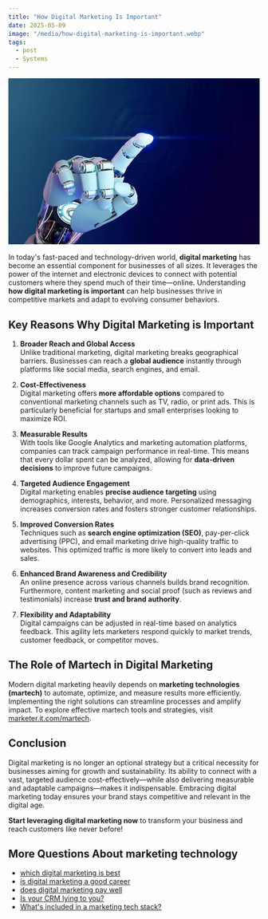 ```yaml
---
title: "How Digital Marketing Is Important"
date: 2025-05-09
image: "/media/how-digital-marketing-is-important.webp"
tags:
  - post
  - Systems
---
```


![How Digital Marketing Is Important](/media/how-digital-marketing-is-important.webp)

In today's fast-paced and technology-driven world, **digital marketing** has become an essential component for businesses of all sizes. It leverages the power of the internet and electronic devices to connect with potential customers where they spend much of their time—online. Understanding **how digital marketing is important** can help businesses thrive in competitive markets and adapt to evolving consumer behaviors.

## Key Reasons Why Digital Marketing is Important

1. **Broader Reach and Global Access**  
   Unlike traditional marketing, digital marketing breaks geographical barriers. Businesses can reach a **global audience** instantly through platforms like social media, search engines, and email.

2. **Cost-Effectiveness**  
   Digital marketing offers **more affordable options** compared to conventional marketing channels such as TV, radio, or print ads. This is particularly beneficial for startups and small enterprises looking to maximize ROI.

3. **Measurable Results**  
   With tools like Google Analytics and marketing automation platforms, companies can track campaign performance in real-time. This means that every dollar spent can be analyzed, allowing for **data-driven decisions** to improve future campaigns.

4. **Targeted Audience Engagement**  
   Digital marketing enables **precise audience targeting** using demographics, interests, behavior, and more. Personalized messaging increases conversion rates and fosters stronger customer relationships.

5. **Improved Conversion Rates**  
   Techniques such as **search engine optimization (SEO)**, pay-per-click advertising (PPC), and email marketing drive high-quality traffic to websites. This optimized traffic is more likely to convert into leads and sales.

6. **Enhanced Brand Awareness and Credibility**  
   An online presence across various channels builds brand recognition. Furthermore, content marketing and social proof (such as reviews and testimonials) increase **trust and brand authority**.

7. **Flexibility and Adaptability**  
   Digital campaigns can be adjusted in real-time based on analytics feedback. This agility lets marketers respond quickly to market trends, customer feedback, or competitor moves.

## The Role of Martech in Digital Marketing

Modern digital marketing heavily depends on **marketing technologies (martech)** to automate, optimize, and measure results more efficiently. Implementing the right solutions can streamline processes and amplify impact. To explore effective martech tools and strategies, visit [marketer.it.com/martech](https://marketer.it.com/posts/martech).

## Conclusion

Digital marketing is no longer an optional strategy but a critical necessity for businesses aiming for growth and sustainability. Its ability to connect with a vast, targeted audience cost-effectively—while also delivering measurable and adaptable campaigns—makes it indispensable. Embracing digital marketing today ensures your brand stays competitive and relevant in the digital age.

**Start leveraging digital marketing now** to transform your business and reach customers like never before!

## More Questions About marketing technology

- [which digital marketing is best](/posts/which-digital-marketing-is-best)
- [is digital marketing a good career](/posts/is-digital-marketing-a-good-career)
- [does digital marketing pay well](/posts/does-digital-marketing-pay-well)
- [Is your CRM lying to you?](/posts/is-your-crm-lying-to-you)
- [What's included in a marketing tech stack?](/posts/what-s-included-in-a-marketing-tech-stack)
